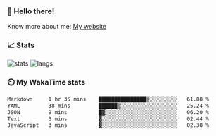 ### 👋 Hello there!

Know more about me: [My website](https://onlyra1n.top)


### 📈 Stats

![stats](https://github-readme-stats.vercel.app/api?username=Fiz-Victor&theme=dracula&show_icons=true)
![langs](https://github-readme-stats.vercel.app/api/top-langs/?username=Fiz-Victor&theme=dracula&layout=compact)

### ⏲️ My WakaTime stats

<!--START_SECTION:waka-->

```txt
Markdown     1 hr 35 mins    ███████████████▒░░░░░░░░░   61.88 %
YAML         38 mins         ██████▒░░░░░░░░░░░░░░░░░░   25.24 %
JSON         9 mins          █▓░░░░░░░░░░░░░░░░░░░░░░░   06.20 %
Text         3 mins          ▓░░░░░░░░░░░░░░░░░░░░░░░░   02.44 %
JavaScript   3 mins          ▓░░░░░░░░░░░░░░░░░░░░░░░░   02.38 %
```

<!--END_SECTION:waka-->

